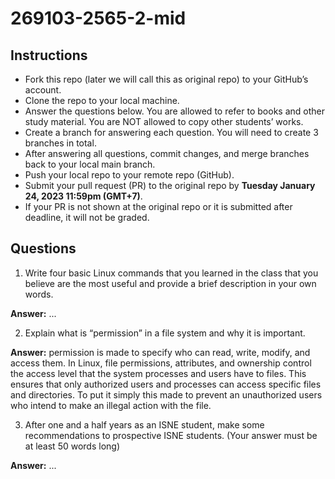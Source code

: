 # 269103-2565-2-mid

## Instructions

- Fork this repo (later we will call this as original repo) to your GitHub’s account. 
- Clone the repo to your local machine.
- Answer the questions below. You are allowed to refer to books and other study material. You are NOT allowed to copy other students’ works. 
- Create a branch for answering each question. You will need to create 3 branches in total.
- After answering all questions, commit changes, and merge branches back to your local main branch.
- Push your local repo to your remote repo (GitHub).
- Submit your pull request (PR) to the original repo by **Tuesday January 24, 2023 11:59pm (GMT+7)**.
- If your PR is not shown at the original repo or it is submitted after deadline, it will not be graded.

## Questions

1. Write four basic Linux commands that you learned in the class that you believe are the most useful and provide a brief description in your own words. 

**Answer:** ...

2. Explain what is “permission” in a file system and why it is important.

**Answer:** permission is made to specify who can read, write, modify, and access them. In Linux, file permissions, attributes, and ownership control the access level that the system processes and users have to files. This ensures that only authorized users and processes can access specific files and directories. To put it simply this made to prevent an unauthorized users who intend to make an illegal action with the file.

3. After one and a half years as an ISNE student, make some recommendations to prospective ISNE students. (Your answer must be at least 50 words long)

**Answer:** ...
